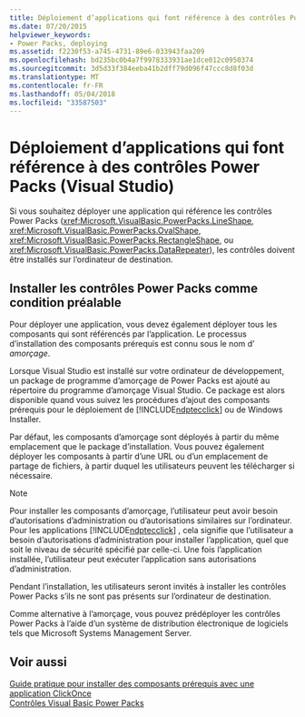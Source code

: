 ```yaml
---
title: Déploiement d’applications qui font référence à des contrôles Power Packs (Visual Studio)
ms.date: 07/20/2015
helpviewer_keywords:
- Power Packs, deploying
ms.assetid: f2230f53-a745-4731-89e6-033943faa209
ms.openlocfilehash: bd235bc0b4a7f9978333931ae1dce012c0950374
ms.sourcegitcommit: 3d5d33f384eeba41b2dff79d096f47ccc8d8f03d
ms.translationtype: MT
ms.contentlocale: fr-FR
ms.lasthandoff: 05/04/2018
ms.locfileid: "33587503"
---
```

# <a name="deploying-applications-that-reference-power-packs-controls-visual-studio"></a>Déploiement d’applications qui font référence à des contrôles Power Packs (Visual Studio)
Si vous souhaitez déployer une application qui référence les contrôles Power Packs (<xref:Microsoft.VisualBasic.PowerPacks.LineShape>, <xref:Microsoft.VisualBasic.PowerPacks.OvalShape>, <xref:Microsoft.VisualBasic.PowerPacks.RectangleShape>, ou <xref:Microsoft.VisualBasic.PowerPacks.DataRepeater>), les contrôles doivent être installés sur l’ordinateur de destination.  
  
## <a name="installing-the-power-packs-controls-as-a-prerequisite"></a>Installer les contrôles Power Packs comme condition préalable  
 Pour déployer une application, vous devez également déployer tous les composants qui sont référencés par l’application. Le processus d’installation des composants prérequis est connu sous le nom d’ *amorçage*.  
  
 Lorsque Visual Studio est installé sur votre ordinateur de développement, un package de programme d’amorçage de Power Packs est ajouté au répertoire du programme d’amorçage Visual Studio. Ce package est alors disponible quand vous suivez les procédures d’ajout des composants prérequis pour le déploiement de [!INCLUDE[ndptecclick](~/includes/ndptecclick-md.md)] ou de Windows Installer.  
  
 Par défaut, les composants d’amorçage sont déployés à partir du même emplacement que le package d’installation. Vous pouvez également déployer les composants à partir d’une URL ou d’un emplacement de partage de fichiers, à partir duquel les utilisateurs peuvent les télécharger si nécessaire.  
  
> [!NOTE]
>  Pour installer les composants d’amorçage, l’utilisateur peut avoir besoin d’autorisations d’administration ou d’autorisations similaires sur l’ordinateur. Pour les applications [!INCLUDE[ndptecclick](~/includes/ndptecclick-md.md)] , cela signifie que l’utilisateur a besoin d’autorisations d’administration pour installer l’application, quel que soit le niveau de sécurité spécifié par celle-ci. Une fois l’application installée, l’utilisateur peut exécuter l’application sans autorisations d’administration.  
  
 Pendant l’installation, les utilisateurs seront invités à installer les contrôles Power Packs s’ils ne sont pas présents sur l’ordinateur de destination.  
  
 Comme alternative à l’amorçage, vous pouvez prédéployer les contrôles Power Packs à l’aide d’un système de distribution électronique de logiciels tels que Microsoft Systems Management Server.  
  
## <a name="see-also"></a>Voir aussi  
 [Guide pratique pour installer des composants prérequis avec une application ClickOnce](/visualstudio/deployment/how-to-install-prerequisites-with-a-clickonce-application)  
 [Contrôles Visual Basic Power Packs](../../../visual-basic/developing-apps/windows-forms/power-packs-controls.md)
